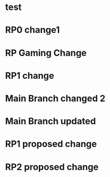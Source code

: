 # test

# RP0 change1

# RP Gaming Change

# RP1 change

# Main Branch changed 2

# Main Branch updated

# RP1 proposed change

# RP2 proposed change

